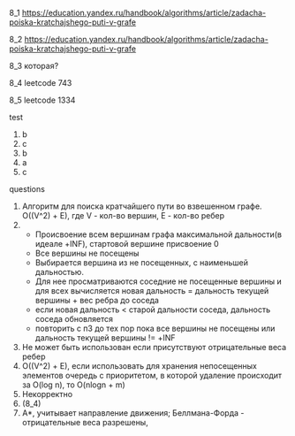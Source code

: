 8_1 https://education.yandex.ru/handbook/algorithms/article/zadacha-poiska-kratchajshego-puti-v-grafe

8_2 https://education.yandex.ru/handbook/algorithms/article/zadacha-poiska-kratchajshego-puti-v-grafe

8_3 которая?

8_4 leetcode 743

8_5 leetcode 1334

test
1. b
2. c
3. b
4. a
5. c

questions
1. Алгоритм для поиска кратчайшего пути во взвешенном графе. O((V^2) + E), где V - кол-во вершин, E - кол-во ребер
2. + Происвоение всем вершинам графа максимальной дальности(в идеале +INF), стартовой вершине присвоение 0
   + Все вершины не посещены
   + Выбирается вершина из не посещенных, с наименьшей дальностью. 
   + Для нее просматриваются соседние не посещенные вершины и для всех вычисляется 
   новая дальность = дальность текущей вершины + вес ребра до соседа
   + если новая дальность < старой дальности соседа, дальность соседа обновляется
   + повторить с п3 до тех пор пока все вершины не посещены или дальность текущей вершины != +INF
3. Не может быть использован если присутствуют отрицательные веса ребер
4. O((V^2) + E), если использовать для хранения непосещенных элементов очередь с приоритетом, 
в которой удаление происходит за O(log n), то O(nlogn + m)
5. Некорректно
6. (8_4)
7. A*, учитывает направление движения; Беллмана-Форда - отрицательные веса разрешены, 
